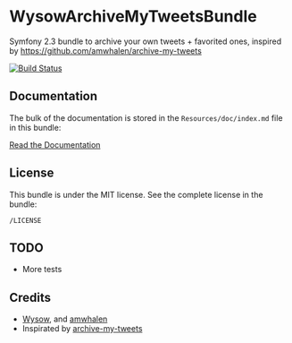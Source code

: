 WysowArchiveMyTweetsBundle
==========================

Symfony 2.3 bundle to archive your own tweets + favorited ones, inspired by https://github.com/amwhalen/archive-my-tweets

[![Build Status](https://secure.travis-ci.org/wysow/WysowArchiveMyTweetsBundle.png)](http://travis-ci.org/wysow/WysowArchiveMyTweetsBundle)

## Documentation

The bulk of the documentation is stored in the `Resources/doc/index.md` file in this bundle:

[Read the Documentation](https://github.com/wysow/WysowArchiveMyTweetsBundle/blob/master/Resources/doc/index.md)


## License

This bundle is under the MIT license. See the complete license in the bundle:

    /LICENSE


## TODO

- More tests


## Credits

- [Wysow](https://github.com/wysow), and [amwhalen](https://github.com/amwhalen)
- Inspirated by [archive-my-tweets](https://github.com/amwhalen/archive-my-tweets)
